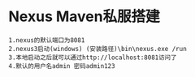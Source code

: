 # Nexus Maven私服搭建 #
    1.nexus的默认端口为8081
    2.nexus3启动(windows) (安装路径)\bin\nexus.exe /run
    3.本地启动之后就可以通过http://localhost:8081访问了
    4.默认的用户名admin 密码admin123